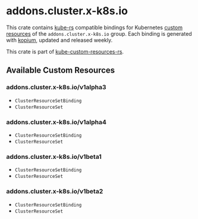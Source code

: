 <!--
SPDX-FileCopyrightText: The kube-custom-resources-rs Authors
SPDX-License-Identifier: 0BSD
 -->

# addons.cluster.x-k8s.io

This crate contains [kube-rs](https://kube.rs/) compatible bindings for Kubernetes [custom resources](https://kubernetes.io/docs/tasks/extend-kubernetes/custom-resources/custom-resource-definitions/) of the `addons.cluster.x-k8s.io` group. Each binding is generated with [kopium](https://github.com/kube-rs/kopium), updated and released weekly.

This crate is part of [kube-custom-resources-rs](https://github.com/metio/kube-custom-resources-rs).

## Available Custom Resources

### addons.cluster.x-k8s.io/v1alpha3
- `ClusterResourceSetBinding`
- `ClusterResourceSet`
### addons.cluster.x-k8s.io/v1alpha4
- `ClusterResourceSetBinding`
- `ClusterResourceSet`
### addons.cluster.x-k8s.io/v1beta1
- `ClusterResourceSetBinding`
- `ClusterResourceSet`
### addons.cluster.x-k8s.io/v1beta2
- `ClusterResourceSetBinding`
- `ClusterResourceSet`
